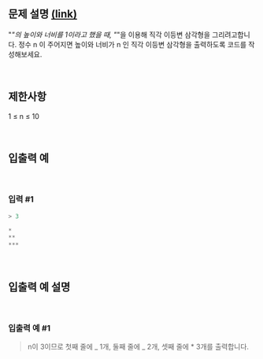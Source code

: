 ## 문제 설명 [(link)](https://school.programmers.co.kr/learn/courses/30/lessons/120823?language=javascript)

"_"의 높이와 너비를 1이라고 했을 때, "_"을 이용해 직각 이등변 삼각형을 그리려고합니다. 정수 n 이 주어지면 높이와 너비가 n 인 직각 이등변 삼각형을 출력하도록 코드를 작성해보세요.

<br>

## 제한사항

1 ≤ n ≤ 10

<br>

## 입출력 예

<br>

### 입력 #1

```js
> 3

*
**
***
```

<br>

## 입출력 예 설명

<br>

### 입출력 예 #1

> n이 3이므로 첫째 줄에 _ 1개, 둘째 줄에 _ 2개, 셋째 줄에 \* 3개를 출력합니다.
